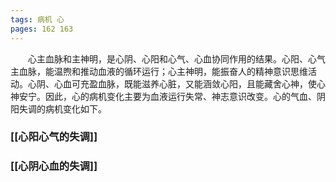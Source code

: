 ```yaml
---
tags: 病机 心
pages: 162 163
---
```

&emsp;&emsp;心主血脉和主神明，是心阴、心阳和心气、心血协同作用的结果。心阳、心气主血脉，能温煦和推动血液的循环运行；心主神明，能振奋人的精神意识思维活动。心阴、心血可充盈血脉，既能滋养心脏，又能涵敛心阳，且能藏舍心神，使心神安宁。因此，心的病机变化主要为血液运行失常、神志意识改变。心的气血、阴阳失调的病机变化如下。

### [[心阳心气的失调]]
### [[心阴心血的失调]]